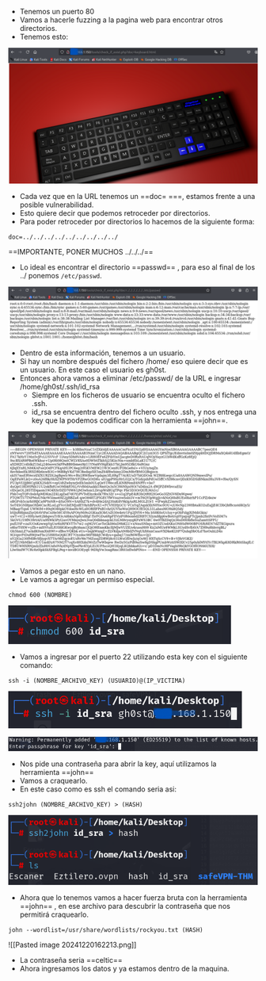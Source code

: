 - Tenemos un puerto 80
- Vamos a hacerle fuzzing a la pagina web para encontrar otros directorios.
- Tenemos esto:

![](../Imagenes/Pasted%20image%2020241220160248.png)

- Cada vez que en la URL tenemos un ==doc= ===, estamos frente a una posible vulnerabilidad.
- Esto quiere decir que podemos retroceder por directorios.
- Para poder retroceder por directorios lo hacemos de la siguiente forma:
```
doc=../../../../../../../../../
```
==IMPORTANTE, PONER MUCHOS ../../../==
- Lo ideal es encontrar el directorio ==passwd== , para eso al final de los ../ ponemos `/etc/passwd`.

![](../Imagenes/Pasted%20image%2020241220160702.png)

- Dentro de esta información, tenemos a un usuario.
- Si hay un nombre después del fichero /home/ eso quiere decir que es un usuario. En este caso el usuario es gh0st.
- Entonces ahora vamos a eliminar /etc/passwd/ de la URL e ingresar /home/gh0st/.ssh/id_rsa
	- Siempre en los ficheros de usuario se encuentra oculto el fichero .ssh.
	- id_rsa se encuentra dentro del fichero oculto .ssh, y nos entrega una key que la podemos codificar con la herramienta ==john==.

![](../Imagenes/Pasted%20image%2020241220161244.png)

- Vamos a pegar esto en un nano.
- Le vamos a agregar un permiso especial.
```
chmod 600 (NOMBRE)
```

![](../Imagenes/Pasted%20image%2020241220161457.png)

- Vamos a ingresar por el puerto 22 utilizando esta key con el siguiente comando:
```
ssh -i (NOMBRE_ARCHIVO_KEY) (USUARIO)@(IP_VICTIMA)
```


![](../Imagenes/Pasted%20image%2020241220161709.png)


![](../Imagenes/Pasted%20image%2020241220161735.png)
- Nos pide una contraseña para abrir la key, aquí utilizamos la herramienta ==john==
 - Vamos a craquearlo.
 - En este caso como es ssh el comando seria asi:
```
ssh2john (NOMBRE_ARCHIVO_KEY) > (HASH)
```

![](../Imagenes/Pasted%20image%2020241220162008.png)

- Ahora que lo tenemos vamos a hacer fuerza bruta con la herramienta ==john== , en ese archivo para descubrir la contraseña que nos permitirá craquearlo.
```
john --wordlist=/usr/share/wordlists/rockyou.txt (HASH)
```
![[Pasted image 20241220162213.png]]
- La contraseña seria ==celtic==
- Ahora ingresamos los datos y ya estamos dentro de la maquina.